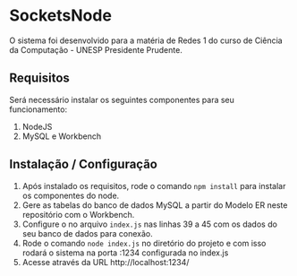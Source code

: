 # SocketsNode
O sistema foi desenvolvido para a matéria de Redes 1 do curso de Ciência da Computação - UNESP Presidente Prudente.

## Requisitos
Será necessário instalar os seguintes componentes para seu funcionamento:
1. NodeJS
2. MySQL e Workbench

## Instalação / Configuração
1. Após instalado os requisitos, rode o comando `npm install` para instalar os componentes do node.
2. Gere as tabelas do banco de dados MySQL a partir do Modelo ER neste repositório com o Workbench.
3. Configure o no arquivo `index.js` nas linhas 39 a 45 com os dados do seu banco de dados para conexão.
4. Rode o comando `node index.js` no diretório do projeto e com isso rodará o sistema na porta :1234 configurada no index.js
5. Acesse através da URL http://localhost:1234/
